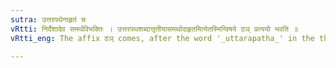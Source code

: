 ```yaml
---
sutra: उत्तरपथेनाहृतं च
vRtti: निर्देशादेव समर्थविभक्तिः । उत्तरपथशब्दात्तृतीयासमर्थादाहृतमित्येतस्मिन्विषये ठञ् प्रत्ययो भवति ॥
vRtti_eng: The affix ठञ् comes, after the word '_uttarapatha_' in the third case in construction, in the sense of 'who passes by that way' and 'what is conveyed by that way'.

---
```

